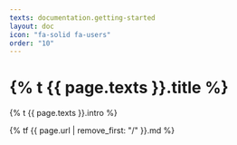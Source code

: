 ```yaml
---
texts: documentation.getting-started
layout: doc
icon: "fa-solid fa-users"
order: "10"
---
```


# {% t {{ page.texts }}.title %}

{% t {{ page.texts }}.intro %}

{% tf {{ page.url | remove_first: "/" }}.md %}
